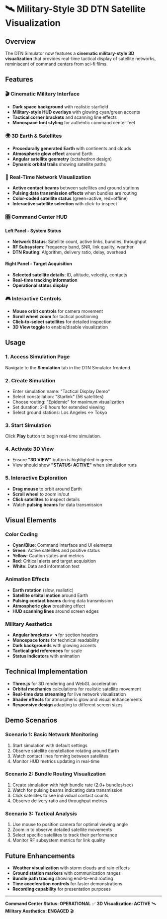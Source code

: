 # 🛰️ Military-Style 3D DTN Satellite Visualization

## Overview
The DTN Simulator now features a **cinematic military-style 3D visualization** that provides real-time tactical display of satellite networks, reminiscent of command centers from sci-fi films.

## Features

### 🎬 Cinematic Military Interface
- **Dark space background** with realistic starfield
- **Military-style HUD overlays** with glowing cyan/green accents
- **Tactical corner brackets** and scanning line effects
- **Monospace font styling** for authentic command center feel

### 🌍 3D Earth & Satellites
- **Procedurally generated Earth** with continents and clouds
- **Atmospheric glow effect** around Earth
- **Angular satellite geometry** (octahedron design)
- **Dynamic orbital trails** showing satellite paths

### 📡 Real-Time Network Visualization
- **Active contact beams** between satellites and ground stations
- **Pulsing data transmission effects** when bundles are routing
- **Color-coded satellite status** (green=active, red=offline)
- **Interactive satellite selection** with click-to-inspect

### 🎛️ Command Center HUD
#### Left Panel - System Status
- **Network Status**: Satellite count, active links, bundles, throughput
- **RF Subsystem**: Frequency band, SNR, link quality, weather
- **DTN Routing**: Algorithm, delivery ratio, delay, overhead

#### Right Panel - Target Acquisition
- **Selected satellite details**: ID, altitude, velocity, contacts
- **Real-time tracking information**
- **Operational status display**

### 🎮 Interactive Controls
- **Mouse orbit controls** for camera movement
- **Scroll wheel zoom** for tactical positioning
- **Click-to-select satellites** for detailed inspection
- **3D View toggle** to enable/disable visualization

## Usage

### 1. Access Simulation Page
Navigate to the **Simulation** tab in the DTN Simulator frontend.

### 2. Create Simulation
- Enter simulation name: "Tactical Display Demo"
- Select constellation: "Starlink" (56 satellites)
- Choose routing: "Epidemic" for maximum visualization
- Set duration: 2-6 hours for extended viewing
- Select ground stations: Los Angeles ↔ Tokyo

### 3. Start Simulation
Click **Play** button to begin real-time simulation.

### 4. Activate 3D View
- Ensure **"3D VIEW"** button is highlighted in green
- View should show **"STATUS: ACTIVE"** when simulation runs

### 5. Interactive Exploration
- **Drag mouse** to orbit around Earth
- **Scroll wheel** to zoom in/out
- **Click satellites** to inspect details
- Watch **pulsing beams** for data transmission

## Visual Elements

### Color Coding
- **Cyan/Blue**: Command interface and UI elements
- **Green**: Active satellites and positive status
- **Yellow**: Caution states and metrics
- **Red**: Critical alerts and target acquisition
- **White**: Data and information text

### Animation Effects
- **Earth rotation** (slow, realistic)
- **Satellite orbital motion** around Earth
- **Pulsing contact beams** during data transmission
- **Atmospheric glow** breathing effect
- **HUD scanning lines** around screen edges

### Military Aesthetics
- **Angular brackets** `◤ ◥` for section headers
- **Monospace fonts** for technical readability
- **Dark backgrounds** with glowing accents
- **Tactical grid references** for scale
- **Status indicators** with animation

## Technical Implementation
- **Three.js** for 3D rendering and WebGL acceleration
- **Orbital mechanics** calculations for realistic satellite movement
- **Real-time data streaming** for live network visualization
- **Shader effects** for atmospheric glow and visual enhancements
- **Responsive design** adapting to different screen sizes

## Demo Scenarios

### Scenario 1: Basic Network Monitoring
1. Start simulation with default settings
2. Observe satellite constellation rotating around Earth
3. Watch contact lines forming between satellites
4. Monitor HUD metrics updating in real-time

### Scenario 2: Bundle Routing Visualization
1. Create simulation with high bundle rate (2.0+ bundles/sec)
2. Watch for pulsing beams indicating data transmission
3. Click satellites to see individual contact counts
4. Observe delivery ratio and throughput metrics

### Scenario 3: Tactical Analysis
1. Use mouse to position camera for optimal viewing angle
2. Zoom in to observe detailed satellite movements
3. Select specific satellites to track their performance
4. Monitor RF subsystem metrics for link quality

## Future Enhancements
- **Weather visualization** with storm clouds and rain effects
- **Ground station markers** with communication ranges
- **Bundle path tracing** showing end-to-end routing
- **Time acceleration controls** for faster demonstrations
- **Recording capability** for presentation purposes

---

**Command Center Status: OPERATIONAL** ✅
**3D Visualization: ACTIVE** 🛰️
**Military Aesthetics: ENGAGED** 🎬